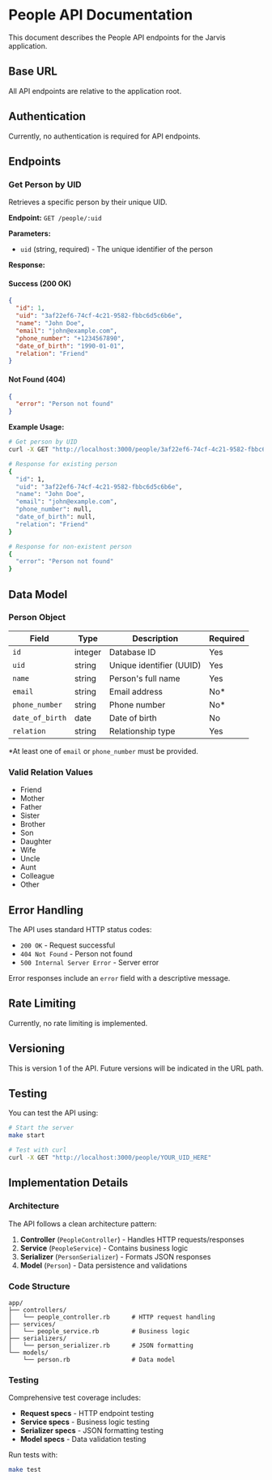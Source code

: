 # People API Documentation

This document describes the People API endpoints for the Jarvis application.

## Base URL

All API endpoints are relative to the application root.

## Authentication

Currently, no authentication is required for API endpoints.

## Endpoints

### Get Person by UID

Retrieves a specific person by their unique UID.

**Endpoint:** `GET /people/:uid`

**Parameters:**
- `uid` (string, required) - The unique identifier of the person

**Response:**

#### Success (200 OK)
```json
{
  "id": 1,
  "uid": "3af22ef6-74cf-4c21-9582-fbbc6d5c6b6e",
  "name": "John Doe",
  "email": "john@example.com",
  "phone_number": "+1234567890",
  "date_of_birth": "1990-01-01",
  "relation": "Friend"
}
```

#### Not Found (404)
```json
{
  "error": "Person not found"
}
```

**Example Usage:**

```bash
# Get person by UID
curl -X GET "http://localhost:3000/people/3af22ef6-74cf-4c21-9582-fbbc6d5c6b6e"

# Response for existing person
{
  "id": 1,
  "uid": "3af22ef6-74cf-4c21-9582-fbbc6d5c6b6e",
  "name": "John Doe",
  "email": "john@example.com",
  "phone_number": null,
  "date_of_birth": null,
  "relation": "Friend"
}

# Response for non-existent person
{
  "error": "Person not found"
}
```

## Data Model

### Person Object

| Field | Type | Description | Required |
|-------|------|-------------|----------|
| `id` | integer | Database ID | Yes |
| `uid` | string | Unique identifier (UUID) | Yes |
| `name` | string | Person's full name | Yes |
| `email` | string | Email address | No* |
| `phone_number` | string | Phone number | No* |
| `date_of_birth` | date | Date of birth | No |
| `relation` | string | Relationship type | Yes |

*At least one of `email` or `phone_number` must be provided.

### Valid Relation Values

- Friend
- Mother
- Father
- Sister
- Brother
- Son
- Daughter
- Wife
- Uncle
- Aunt
- Colleague
- Other

## Error Handling

The API uses standard HTTP status codes:

- `200 OK` - Request successful
- `404 Not Found` - Person not found
- `500 Internal Server Error` - Server error

Error responses include an `error` field with a descriptive message.

## Rate Limiting

Currently, no rate limiting is implemented.

## Versioning

This is version 1 of the API. Future versions will be indicated in the URL path.

## Testing

You can test the API using:

```bash
# Start the server
make start

# Test with curl
curl -X GET "http://localhost:3000/people/YOUR_UID_HERE"
```

## Implementation Details

### Architecture

The API follows a clean architecture pattern:

1. **Controller** (`PeopleController`) - Handles HTTP requests/responses
2. **Service** (`PeopleService`) - Contains business logic
3. **Serializer** (`PersonSerializer`) - Formats JSON responses
4. **Model** (`Person`) - Data persistence and validations

### Code Structure

```
app/
├── controllers/
│   └── people_controller.rb      # HTTP request handling
├── services/
│   └── people_service.rb         # Business logic
├── serializers/
│   └── person_serializer.rb      # JSON formatting
└── models/
    └── person.rb                 # Data model
```

### Testing

Comprehensive test coverage includes:

- **Request specs** - HTTP endpoint testing
- **Service specs** - Business logic testing
- **Serializer specs** - JSON formatting testing
- **Model specs** - Data validation testing

Run tests with:
```bash
make test
``` 